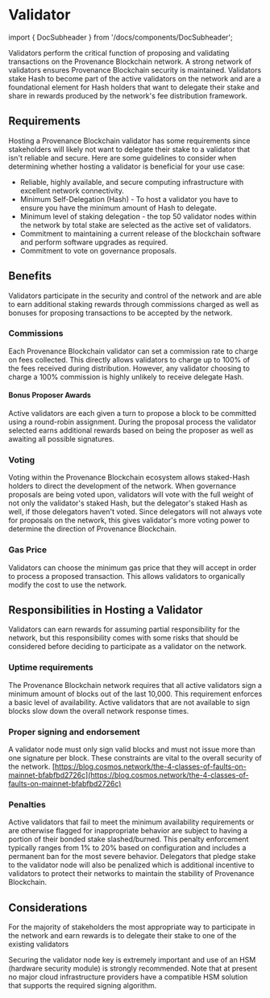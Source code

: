 # Validator

import { DocSubheader } from '/docs/components/DocSubheader';

<DocSubheader text="Benefits, risks, and other considerations for network users that wish to
become a validating node on the Provenance Blockchain network."/>

Validators perform the critical function of proposing and validating transactions on the Provenance Blockchain network. A strong network of validators ensures Provenance Blockchain security is maintained. Validators stake Hash to become part of the active validators on the network and are a foundational element for Hash holders that want to delegate their stake and share in rewards produced by the network's fee distribution framework.

## Requirements

Hosting a Provenance Blockchain validator has some requirements since stakeholders will likely not want to delegate their stake to a validator that isn't reliable and secure. Here are some guidelines to consider when determining whether hosting a validator is beneficial for your use case:

- Reliable, highly available, and secure computing infrastructure with excellent network connectivity.
- Minimum Self-Delegation \(Hash\) - To host a validator you have to ensure you have the minimum amount of Hash to delegate.
- Minimum level of staking delegation - the top 50 validator nodes within the network by total stake are selected as the active set of validators.
- Commitment to maintaining a current release of the blockchain software and perform software upgrades as required.
- Commitment to vote on governance proposals.

## Benefits

Validators participate in the security and control of the network and are able to earn additional staking rewards through commissions charged as well as bonuses for proposing transactions to be accepted by the network.

### Commissions

Each Provenance Blockchain validator can set a commission rate to charge on fees collected. This directly allows validators to charge up to 100% of the fees received during distribution. However, any validator choosing to charge a 100% commission is highly unlikely to receive delegate Hash.

#### Bonus Proposer Awards

Active validators are each given a turn to propose a block to be committed using a round-robin assignment. During the proposal process the validator selected earns additional rewards based on being the proposer as well as awaiting all possible signatures.

### Voting

Voting within the Provenance Blockchain ecosystem allows staked-Hash holders to direct the development of the network. When governance proposals are being voted upon, validators will vote with the full weight of not only the validator's staked Hash, but the delegator's staked Hash as well, if those delegators haven't voted. Since delegators will not always vote for proposals on the network, this gives validator's more voting power to determine the direction of Provenance Blockchain.

### Gas Price

Validators can choose the minimum gas price that they will accept in order to process a proposed transaction. This allows validators to organically modify the cost to use the network.

## Responsibilities in Hosting a Validator

Validators can earn rewards for assuming partial responsibility for the network, but this responsibility comes with some risks that should be considered before deciding to participate as a validator on the network.

### Uptime requirements

The Provenance Blockchain network requires that all active validators sign a minimum amount of blocks out of the last 10,000. This requirement enforces a basic level of availability. Active validators that are not available to sign blocks slow down the overall network response times.

### Proper signing and endorsement

A validator node must only sign valid blocks and must not issue more than one signature per block. These constraints are vital to the overall security of the network. [https://blog.cosmos.network/the-4-classes-of-faults-on-mainnet-bfabfbd2726c](https://blog.cosmos.network/the-4-classes-of-faults-on-mainnet-bfabfbd2726c)

### Penalties

Active validators that fail to meet the minimum availability requirements or are otherwise flagged for inappropriate behavior are subject to having a portion of their bonded stake slashed/burned. This penalty enforcement typically ranges from 1% to 20% based on configuration and includes a permanent ban for the most severe behavior. Delegators that pledge stake to the validator node will also be penalized which is additional incentive to validators to protect their networks to maintain the stability of Provenance Blockchain.

## Considerations

For the majority of stakeholders the most appropriate way to participate in the network and earn rewards is to delegate their stake to one of the existing validators

Securing the validator node key is extremely important and use of an HSM \(hardware security module\) is strongly recommended. Note that at present no major cloud infrastructure providers have a compatible HSM solution that supports the required signing algorithm.
